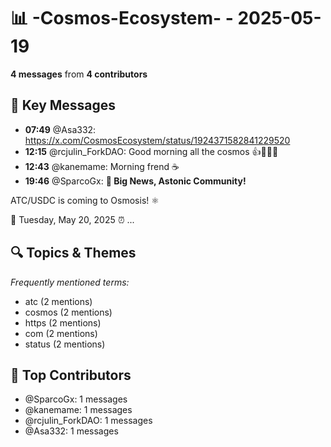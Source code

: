 # 📊 -Cosmos-Ecosystem- - 2025-05-19
**4 messages** from **4 contributors**

## 💬 Key Messages
- **07:49** @Asa332: https://x.com/CosmosEcosystem/status/1924371582841229520
- **12:15** @rcjulin_ForkDAO: Good morning all the cosmos 👍🧉🫡💡
- **12:43** @kanemame: Morning frend ☕
- **19:46** @SparcoGx: **🚀 Big News, Astonic Community!**

ATC/USDC is coming to Osmosis! ⚛️

📅 Tuesday, May 20, 2025
⏰ ...

## 🔍 Topics & Themes
*Frequently mentioned terms:*
- atc (2 mentions)
- cosmos (2 mentions)
- https (2 mentions)
- com (2 mentions)
- status (2 mentions)

## 👥 Top Contributors
- @SparcoGx: 1 messages
- @kanemame: 1 messages
- @rcjulin_ForkDAO: 1 messages
- @Asa332: 1 messages